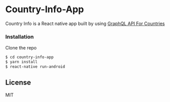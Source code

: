 # Country-Info-App

Country Info  is a React native app built by using [GraphQL API For Countries](https://countries.trevorblades.com)
 

### Installation

Clone the repo

```sh
$ cd country-info-app
$ yarn install
$ react-native run-android
```

## License

MIT
